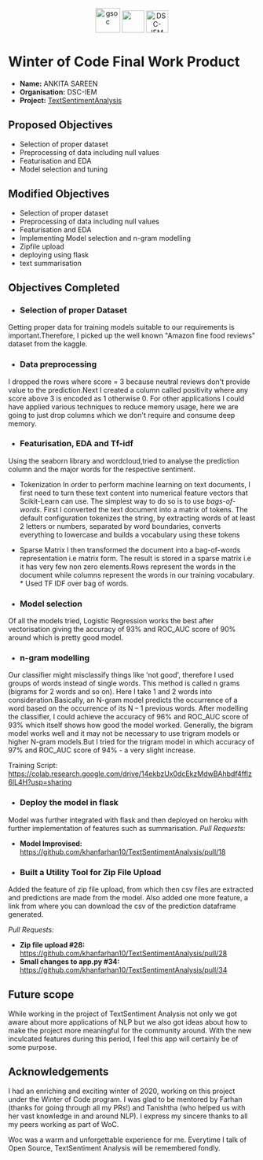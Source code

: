 <center><a href="https://winterofcode.com/"><img src="https://camo.githubusercontent.com/c73f77959233a8adb69f3dee7bbb3ba5e016f4239c7496c82538cc60c984f56e/68747470733a2f2f77696e7465726f66636f64652e636f6d2f7374617469632f6d656469612f6f72672d6c6f676f2e39333564376634382e706e67" alt="gsoc" height="50"/></a>
<a href="https://www.python.org/"><img src="https://www.python.org/static/community_logos/python-logo.png" height="45"/></a>
<a href="https://fury.gl/latest/community.html"><img src="https://raw.githubusercontent.com/divyake/Cysec-Hacktoberfest/dcc84465cfcff73981f8fcb5c8fe3b1710c007e1/assets/logo.svg" alt="DSC-IEM" height="45"/></a>
</center>

# Winter of Code Final Work Product
* **Name:** ANKITA SAREEN
* **Organisation:** DSC-IEM
* **Project:** [TextSentimentAnalysis](https://github.com/khanfarhan10/TextSentimentAnalysis)

## Proposed Objectives
* Selection of proper dataset
* Preprocessing of data including null values
* Featurisation and EDA
* Model selection and tuning

## Modified Objectives
* Selection of proper dataset
* Preprocessing of data including null values
* Featurisation and EDA
* Implementing Model selection and n-gram modelling
* Zipfile upload
* deploying using flask
* text summarisation

## Objectives Completed
* ### Selection of proper Dataset 
Getting proper data for training models suitable to our requirements is important.Therefore, I picked up the well known "Amazon fine food reviews" dataset from the kaggle.

* ### Data preprocessing
I dropped the rows where score = 3 because neutral reviews don't provide value to the prediction.Next I created a column called positivity where any score above 3 is encoded as 1 otherwise 0. For other applications I could have applied various techniques to reduce memory usage, here we are going to just drop columns which we don't require and consume deep memory.

* ### Featurisation, EDA and Tf-idf
Using the seaborn library and wordcloud,tried to analyse the prediction column and the major words for the respective sentiment.
   * Tokenization
         In order to perform machine learning on text documents, I first need to turn these text content into numerical feature vectors that Scikit-Learn can use. 
         The simplest way to do so is to use *bags-of-words*. First I converted the text document into a matrix of tokens. The default configuration tokenizes the string, by extracting words of at least 2 letters or numbers, separated by word boundaries, converts everything to lowercase and builds a vocabulary using these tokens
   * Sparse Matrix
        I then transformed the document into a bag-of-words representation i.e matrix form. The result is stored in a sparse matrix i.e it has very few non zero elements.Rows represent the words in the document while columns represent the words in our training vocabulary.
    * Used TF IDF over bag of words.
        

* ### Model selection
 Of all the models tried, Logistic Regression works the best after vectorisation giving the accuracy of 93% and ROC_AUC score of 90% around which is pretty good model.

* ### n-gram modelling

Our classifier might misclassify things like 'not good', therefore I used groups of words instead of single words. This method is called n grams (bigrams for 2 words and so on). Here I take 1 and 2 words into consideration.Basically, an N-gram model predicts the occurrence of a word based on the occurrence of its N – 1 previous words. After modelling the classifier, I could achieve the accuracy of 96% and ROC_AUC score of 93% which itself shows how good the model worked.
  Generally, the bigram model works well and it may not be necessary to use trigram models or higher N-gram models.But I tried for the trigram model in which accuracy of 97% and ROC_AUC score of 94% - a very slight increase.
     
  Training Script: https://colab.research.google.com/drive/14ekbzUx0dcEkzMdwBAhbdf4fflz6lL4H?usp=sharing
  
* ### Deploy the model in flask 
Model was further integrated with flask and then deployed on heroku with further implementation of features such as summarisation.
*Pull Requests:*
  * **Model Improvised:** https://github.com/khanfarhan10/TextSentimentAnalysis/pull/18

* ### Built a Utility Tool for  Zip File Upload
Added the feature of zip file upload, from which then csv files are extracted and predictions are made from the model. Also added one more feature, a link from where you can download the csv of the prediction dataframe generated.

  *Pull Requests:*
  * **Zip file upload #28:** https://github.com/khanfarhan10/TextSentimentAnalysis/pull/28
  * **Small changes to app.py #34:** https://github.com/khanfarhan10/TextSentimentAnalysis/pull/34
 
## Future scope
While working in the project of TextSentiment Analysis not only we got aware about more applications of NLP but we also got ideas about how to make the project more meaningful for the community around. With the new inculcated features during this period, I feel this app will certainly be of some purpose.

## Acknowledgements
I had an enriching and exciting winter of 2020, working on this project under the Winter of Code program. I was glad to be mentored by Farhan (thanks for going through all my PRs!) and Tanishtha (who helped us with her vast knowledge in and around NLP). I express my sincere thanks to all my peers working as part of WoC.

Woc was a warm and unforgettable experience for me. Everytime I talk of Open Source, TextSentiment Analysis will be remembered fondly.
